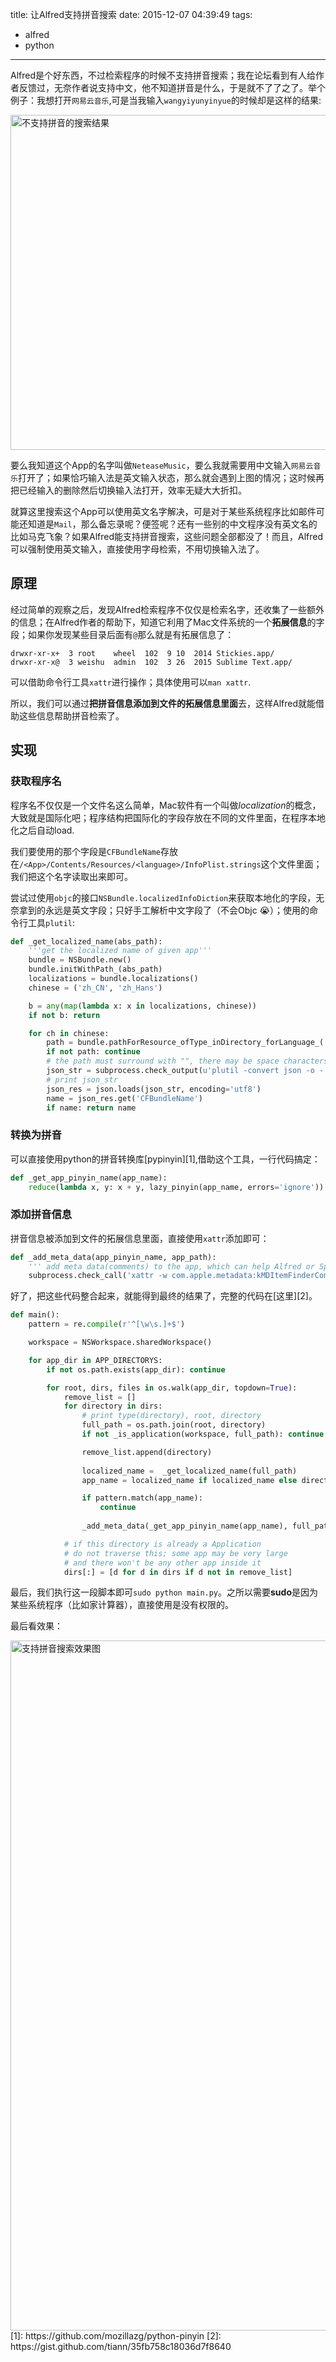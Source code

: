 title: 让Alfred支持拼音搜索
date: 2015-12-07 04:39:49
tags:
- alfred
- python
---

Alfred是个好东西，不过检索程序的时候不支持拼音搜索；我在论坛看到有人给作者反馈过，无奈作者说支持中文，他不知道拼音是什么，于是就不了了之了。举个例子：我想打开`网易云音乐`,可是当我输入`wangyiyunyinyue`的时候却是这样的结果:

<img src="http://http://weishu1.dimensionalzone.com/test/1449431593204.png" width="536" alt="不支持拼音的搜索结果"/>

要么我知道这个App的名字叫做`NeteaseMusic`，要么我就需要用中文输入`网易云音乐`打开了；如果恰巧输入法是英文输入状态，那么就会遇到上图的情况；这时候再把已经输入的删除然后切换输入法打开，效率无疑大大折扣。

<!-- more -->
就算这里搜索这个App可以使用英文名字解决，可是对于某些系统程序比如邮件可能还知道是`Mail`，那么备忘录呢？便签呢？还有一些别的中文程序没有英文名的比如马克飞象？如果Alfred能支持拼音搜索，这些问题全部都没了！而且，Alfred可以强制使用英文输入，直接使用字母检索，不用切换输入法了。

## 原理
经过简单的观察之后，发现Alfred检索程序不仅仅是检索名字，还收集了一些额外的信息；在Alfred作者的帮助下，知道它利用了Mac文件系统的一个**拓展信息**的字段；如果你发现某些目录后面有`@`那么就是有拓展信息了：

```
drwxr-xr-x+  3 root    wheel  102  9 10  2014 Stickies.app/
drwxr-xr-x@  3 weishu  admin  102  3 26  2015 Sublime Text.app/
```
可以借助命令行工具`xattr`进行操作；具体使用可以`man xattr`.

所以，我们可以通过**把拼音信息添加到文件的拓展信息里面**去，这样Alfred就能借助这些信息帮助拼音检索了。

## 实现

### 获取程序名
程序名不仅仅是一个文件名这么简单，Mac软件有一个叫做*localization*的概念，大致就是国际化吧；程序结构把国际化的字段存放在不同的文件里面，在程序本地化之后自动load.

我们要使用的那个字段是`CFBundleName`存放在`/<App>/Contents/Resources/<language>/InfoPlist.strings`这个文件里面；我们把这个名字读取出来即可。

尝试过使用`objc`的接口`NSBundle.localizedInfoDiction`来获取本地化的字段，无奈拿到的永远是英文字段；只好手工解析中文字段了（不会Objc 😭）；使用的命令行工具`plutil`:

```python
def _get_localized_name(abs_path):
    '''get the localized name of given app'''
    bundle = NSBundle.new()
    bundle.initWithPath_(abs_path)
    localizations = bundle.localizations()
    chinese = ('zh_CN', 'zh_Hans')

    b = any(map(lambda x: x in localizations, chinese))
    if not b: return 

    for ch in chinese:
        path = bundle.pathForResource_ofType_inDirectory_forLanguage_('InfoPlist', 'strings', None, ch)
        if not path: continue
        # the path must surround with "", there may be space characters
        json_str = subprocess.check_output(u'plutil -convert json -o - "%s"' % path, shell=True)
        # print json_str
        json_res = json.loads(json_str, encoding='utf8')
        name = json_res.get('CFBundleName')
        if name: return name
```
### 转换为拼音
可以直接使用python的拼音转换库[pypinyin][1],借助这个工具，一行代码搞定：

```python
def _get_app_pinyin_name(app_name):
    reduce(lambda x, y: x + y, lazy_pinyin(app_name, errors='ignore'))
```
### 添加拼音信息
拼音信息被添加到文件的拓展信息里面，直接使用`xattr`添加即可：

```python
def _add_meta_data(app_pinyin_name, app_path):
    ''' add meta data(comments) to the app, which can help Alfred or SpotLight find it'''
    subprocess.check_call('xattr -w com.apple.metadata:kMDItemFinderComment %s %s' % (app_pinyin_name, app_path), shell=True)
```

好了，把这些代码整合起来，就能得到最终的结果了，完整的代码在[这里][2]。

```python
def main():
    pattern = re.compile(r'^[\w\s.]+$')

    workspace = NSWorkspace.sharedWorkspace()

    for app_dir in APP_DIRECTORYS:
        if not os.path.exists(app_dir): continue

        for root, dirs, files in os.walk(app_dir, topdown=True):
            remove_list = []
            for directory in dirs:
                # print type(directory), root, directory
                full_path = os.path.join(root, directory)
                if not _is_application(workspace, full_path): continue

                remove_list.append(directory)
                
                localized_name =  _get_localized_name(full_path)
                app_name = localized_name if localized_name else directory.rsplit(r'.')[0]

                if pattern.match(app_name): 
                    continue
                
                _add_meta_data(_get_app_pinyin_name(app_name), full_path)

            # if this directory is already a Application
            # do not traverse this; some app may be very large 
            # and there won't be any other app inside it
            dirs[:] = [d for d in dirs if d not in remove_list]
```

最后，我们执行这一段脚本即可`sudo python main.py`。之所以需要**sudo**是因为某些系统程序（比如家计算器），直接使用是没有权限的。

最后看效果：

<img src="http://http://weishu1.dimensionalzone.com/markdownalfredpinyin.gif" width="1104" alt="支持拼音搜索效果图"/>
[1]: https://github.com/mozillazg/python-pinyin
[2]: https://gist.github.com/tiann/35fb758c18036d7f8640